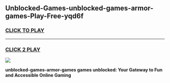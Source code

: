 
## Unblocked-Games-unblocked-games-armor-games-Play-Free-yqd6f
<h3>
<a href="https://premium76.site?title=unblocked-games-armor-games&ref=10A">CLICK TO PLAY</a></h3>
<hr>

<h3>
<a href="https://premium76.site?title=unblocked-games-armor-games&ref=10A">CLICK 2 PLAY</a>
  
</h3>

<a href="https://premium76.site?title=unblocked-games-armor-games&ref=10A"><img src="https://clearcache.store/games.png"></a>


**unblocked-games-armor-games games unblocked: Your Gateway to Fun and Accessible Online Gaming**

